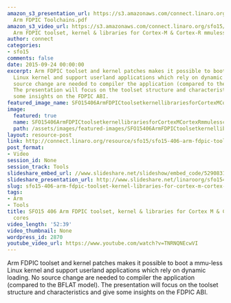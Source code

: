 ```yaml
---
amazon_s3_presentation_url: https://s3.amazonaws.com/connect.linaro.org/sfo15/Presentations/09-24-Thursday/SFO15-406-
  Arm FDPIC Toolchains.pdf
amazon_s3_video_url: https://s3.amazonaws.com/connect.linaro.org/sfo15/Videos/09-24-Thursday/SFO15-406
  Arm FDPIC toolset, kernel & libraries for Cortex-M & Cortex-R mmuless cores - Copy.mp4
author: connect
categories:
- sfo15
comments: false
date: 2015-09-24 00:00:00
excerpt: Arm FDPIC toolset and kernel patches makes it possible to boot a mmu-less
  Linux kernel and support userland applications which rely on dynamic loading. No
  source change are needed to compiler the application (compared to the BFLAT model).
  The presentation will focus on the toolset structure and characteristics and give
  some insights on the FDPIC ABI.
featured_image_name: SFO15406ArmFDPICtoolsetkernellibrariesforCortexMCortexRmmulesscores.jpg
image:
  featured: true
  name: SFO15406ArmFDPICtoolsetkernellibrariesforCortexMCortexRmmulesscores.jpg
  path: /assets/images/featured-images/SFO15406ArmFDPICtoolsetkernellibrariesforCortexMCortexRmmulesscores.jpg
layout: resource-post
link: http://connect.linaro.org/resource/sfo15/sfo15-406-arm-fdpic-toolset-kernel-libraries-for-cortex-m-cortex-r-mmuless-cores/
post_format:
- Video
session_id: None
session_track: Tools
slideshare_embed_url: //www.slideshare.net/slideshow/embed_code/52908317
slideshare_presentation_url: http://www.slideshare.net/linaroorg/sfo15406-arm-fdpic-toolset-kernel-libraries-for-cortexm-cortexr-mmuless-cores
slug: sfo15-406-arm-fdpic-toolset-kernel-libraries-for-cortex-m-cortex-r-mmuless-cores
tags:
- Arm
- Tools
title: SFO15 406 Arm FDPIC toolset, kernel & libraries for Cortex M & Cortex R mmuless
  cores
video_length: '52:39'
video_thumbnail: None
wordpress_id: 2870
youtube_video_url: https://www.youtube.com/watch?v=TNRNQNEcwVI
---
```


Arm FDPIC toolset and kernel patches makes it possible to boot a mmu-less Linux kernel and support userland applications which rely on dynamic loading. No source change are needed to compiler the application (compared to the BFLAT model). The presentation will focus on the toolset structure and characteristics and give some insights on the FDPIC ABI.